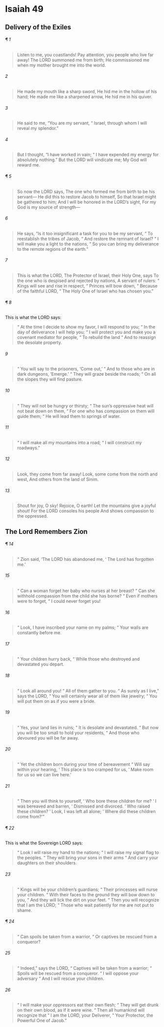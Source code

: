 # Isaiah 49
## Delivery of the Exiles
###### ¶ 1
> Listen to me, you coastlands!
> Pay attention, you people who live far away!
> The LORD summoned me from birth;
> He commissioned me when my mother brought me into the world.
###### 2
> He made my mouth like a sharp sword,
> He hid me in the hollow of his hand;
> He made me like a sharpened arrow,
> He hid me in his quiver.
###### 3
> He said to me, “You are my servant,
>  “ Israel, through whom I will reveal my splendor.”
###### 4
> But I thought, “I have worked in vain;
>  “ I have expended my energy for absolutely nothing.”
> But the LORD will vindicate me;
> My God will reward me.
###### ¶ 5
> So now the LORD says,
> The one who formed me from birth to be his servant—
> He did this to restore Jacob to himself,
> So that Israel might be gathered to him;
> And I will be honored in the LORD’s sight,
> For my God is my source of strength—
###### 6
> He says, “Is it too insignificant a task for you to be my servant,
>  “ To reestablish the tribes of Jacob,
>  “ And restore the remnant of Israel?
>  “ I will make you a light to the nations,
>  “ So you can bring my deliverance to the remote regions of the earth.”
###### 7
> This is what the LORD,
> The Protector of Israel, their Holy One, says
> To the one who is despised and rejected by nations,
> A servant of rulers:
>  “ Kings will see and rise in respect,
>  “ Princes will bow down,
>  “ Because of the faithful LORD,
>  “ The Holy One of Israel who has chosen you.”
###### ¶ 8
This is what the LORD says:
>  “ At the time I decide to show my favor, I will respond to you;
>  “ In the day of deliverance I will help you;
>  “ I will protect you and make you a covenant mediator for people,
>  “ To rebuild the land
>  “ And to reassign the desolate property.
###### 9
>  “ You will say to the prisoners, ‘Come out,’
>  “ And to those who are in dark dungeons, ‘Emerge.’
>  “ They will graze beside the roads;
>  “ On all the slopes they will find pasture.
###### 10
>  “ They will not be hungry or thirsty;
>  “ The sun’s oppressive heat will not beat down on them,
>  “ For one who has compassion on them will guide them;
>  “ He will lead them to springs of water.
###### 11
>  “ I will make all my mountains into a road;
>  “ I will construct my roadways.”
###### 12
> Look, they come from far away!
> Look, some come from the north and west,
> And others from the land of Sinim.
###### 13
> Shout for joy, O sky!
> Rejoice, O earth!
> Let the mountains give a joyful shout!
> For the LORD consoles his people
> And shows compassion to the oppressed.
## The Lord Remembers Zion
###### ¶ 14
>  “ Zion said, ‘The LORD has abandoned me,
>  ‘ The Lord has forgotten me.’
###### 15
>  “ Can a woman forget her baby who nurses at her breast?
>  “ Can she withhold compassion from the child she has borne?
>  “ Even if mothers were to forget,
>  “ I could never forget you!
###### 16
>  “ Look, I have inscribed your name on my palms;
>  “ Your walls are constantly before me.
###### 17
>  “ Your children hurry back,
>  “ While those who destroyed and devastated you depart.
###### 18
>  “ Look all around you!
>  “ All of them gather to you.
>  “ As surely as I live,” says the LORD,
>  “ You will certainly wear all of them like jewelry;
>  “ You will put them on as if you were a bride.
###### 19
>  “ Yes, your land lies in ruins;
>  “ It is desolate and devastated.
>  “ But now you will be too small to hold your residents,
>  “ And those who devoured you will be far away.
###### 20
>  “ Yet the children born during your time of bereavement
>  “ Will say within your hearing,
>  ‘ This place is too cramped for us,
>  ‘ Make room for us so we can live here.’
###### 21
>  “ Then you will think to yourself,
>  ‘ Who bore these children for me?
>  ‘ I was bereaved and barren,
>  ‘ Dismissed and divorced.
>  ‘ Who raised these children?
>  ‘ Look, I was left all alone;
>  ‘ Where did these children come from?’”
###### ¶ 22
This is what the Sovereign LORD says:
>  “ Look I will raise my hand to the nations;
>  “ I will raise my signal flag to the peoples.
>  “ They will bring your sons in their arms
>  “ And carry your daughters on their shoulders.
###### 23
>  “ Kings will be your children’s guardians;
>  “ Their princesses will nurse your children.
>  “ With their faces to the ground they will bow down to you,
>  “ And they will lick the dirt on your feet.
>  “ Then you will recognize that I am the LORD;
>  “ Those who wait patiently for me are not put to shame.
###### ¶ 24
>  “ Can spoils be taken from a warrior,
>  “ Or captives be rescued from a conqueror?
###### 25
>  “ Indeed,” says the LORD,
>  “ Captives will be taken from a warrior;
>  “ Spoils will be rescued from a conqueror.
>  “ I will oppose your adversary
>  “ And I will rescue your children.
###### 26
>  “ I will make your oppressors eat their own flesh;
>  “ They will get drunk on their own blood, as if it were wine.
>  “ Then all humankind will recognize that
>  “ I am the LORD, your Deliverer,
>  “ Your Protector, the Powerful One of Jacob.”
